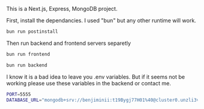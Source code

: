 This is a Next.js, Express, MongoDB project.

First, install the dependancies.
I used "bun" but any other runtime will work.

```bash
bun run postinstall
```

Then run backend and frontend servers separetly

```bash
bun run frontend
```

```bash
bun run backend
```

I know it is a bad idea to leave you .env variables. But if it seems not be working please use these variables in the backend or contact me.

```bash
PORT=5555
DATABASE_URL="mongodb+srv://benjiminii:t19Bygj77H01%40@cluster0.unzli3v.mongodb.net/ethereum-wallet?retryWrites=true&w=majority"
```
